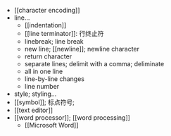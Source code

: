 - [[character encoding]]
- line...
    - [[indentation]]
    - [[line terminator]]: 行终止符
    - linebreak; line break
    - new line; [[newline]]; newline character
    - return character
    - separate lines; delimit with a comma; deliminate
    - all in one line
    - line-by-line changes
    - line number
- style; styling...
- [[symbol]]; 标点符号;
- [[text editor]]
- [[word processor]]; [[word processing]]
    - [[Microsoft Word]]
